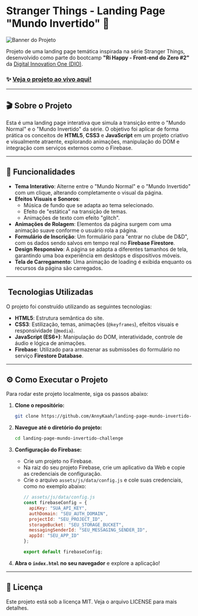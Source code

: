 # Stranger Things - Landing Page "Mundo Invertido" 🔮

![Banner do Projeto](assets/images/banner/logo.svg)

Projeto de uma landing page temática inspirada na série Stranger Things, desenvolvido como parte do bootcamp **"Ri Happy - Front-end do Zero #2"** da [Digital Innovation One (DIO)](https://dio.me/).

### ✨ [Veja o projeto ao vivo aqui!](https://annykaah.github.io/landing-page-mundo-invertido-challenge)

---

## 🎬 Sobre o Projeto

Esta é uma landing page interativa que simula a transição entre o "Mundo Normal" e o "Mundo Invertido" da série. O objetivo foi aplicar de forma prática os conceitos de **HTML5**, **CSS3** e **JavaScript** em um projeto criativo e visualmente atraente, explorando animações, manipulação do DOM e integração com serviços externos como o Firebase.

---

## 🚀 Funcionalidades

- **Tema Interativo**: Alterne entre o "Mundo Normal" e o "Mundo Invertido" com um clique, alterando completamente o visual da página.
- **Efeitos Visuais e Sonoros**:
  - Música de fundo que se adapta ao tema selecionado.
  - Efeito de "estática" na transição de temas.
  - Animações de texto com efeito "glitch".
- **Animações de Rolagem**: Elementos da página surgem com uma animação suave conforme o usuário rola a página.
- **Formulário de Inscrição**: Um formulário para "entrar no clube de D&D", com os dados sendo salvos em tempo real no **Firebase Firestore**.
- **Design Responsivo**: A página se adapta a diferentes tamanhos de tela, garantindo uma boa experiência em desktops e dispositivos móveis.
- **Tela de Carregamento**: Uma animação de loading é exibida enquanto os recursos da página são carregados.

---

## ️ Tecnologias Utilizadas

O projeto foi construído utilizando as seguintes tecnologias:

- **HTML5**: Estrutura semântica do site.
- **CSS3**: Estilização, temas, animações (`@keyframes`), efeitos visuais e responsividade (`@media`).
- **JavaScript (ES6+)**: Manipulação do DOM, interatividade, controle de áudio e lógica de animações.
- **Firebase**: Utilizado para armazenar as submissões do formulário no serviço **Firestore Database**.

---

## ⚙️ Como Executar o Projeto

Para rodar este projeto localmente, siga os passos abaixo:

1. **Clone o repositório:**
   ```bash
   git clone https://github.com/AnnyKaah/landing-page-mundo-invertido-challenge
   ```

2. **Navegue até o diretório do projeto:**
   ```bash
   cd landing-page-mundo-invertido-challenge
   ```

3. **Configuração do Firebase:**
   - Crie um projeto no Firebase.
   - Na raiz do seu projeto Firebase, crie um aplicativo da Web e copie as credenciais de configuração.
   - Crie o arquivo `assets/js/data/config.js` e cole suas credenciais, como no exemplo abaixo:
     ```javascript
     // assets/js/data/config.js
     const firebaseConfig = {
       apiKey: "SUA_API_KEY",
       authDomain: "SEU_AUTH_DOMAIN",
       projectId: "SEU_PROJECT_ID",
       storageBucket: "SEU_STORAGE_BUCKET",
       messagingSenderId: "SEU_MESSAGING_SENDER_ID",
       appId: "SEU_APP_ID"
     };

     export default firebaseConfig;
     ```

4. **Abra o `index.html` no seu navegador** e explore a aplicação!

---

## 📄 Licença

Este projeto está sob a licença MIT. Veja o arquivo LICENSE para mais detalhes.